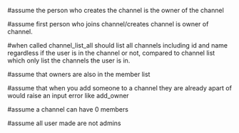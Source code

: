 #assume the person who creates the channel is the owner of the channel

#assume first person who joins channel/creates channel is owner of channel.

#when called channel_list_all should list all channels including id and name regardless if the user is in the channel or not, compared to channel list which only list the channels the user is in.

#assume that owners are also in the member list

#assume that when you add someone to a channel they are already apart of would raise an input error like add_owner

#assume a channel can have 0 members 

#assume all user made are not admins
